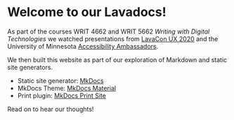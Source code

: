 # Welcome to our Lavadocs!

As part of the courses WRIT 4662 and WRIT 5662 *Writing with Digital Technologies* we watched presentations from [LavaCon UX 2020](https://lavacon.org/2020/) and the University of Minnesota [Accessibility Ambassadors](https://mediaspace.umn.edu/playlist/dedicated/0_7hpbmbsa/1_cvf2u354).

We then built this website as part of our exploration of Markdown and static site generators. 

* Static site generator: [MkDocs](https://www.mkdocs.org/)
* MkDocs Theme: [MkDocs Material](https://squidfunk.github.io/mkdocs-material/)
* Print plugin: [MkDocs Print Site](https://github.com/timvink/mkdocs-print-site-plugin)

Read on to hear our thoughts! 





